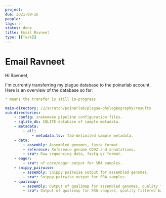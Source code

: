 ```yaml
---
project:
due: 2021-08-16
people:
tags: ✨
status: done
title: Email Ravneet
type: [[Task]]
---
```


# Email Ravneet

Hi Ravneet,

I'm currently transferring my plague database to the poinarlab account. Here is an overview of the database so far:

```yaml
* means the transfer is still in-progress

main-directory: /2/scratch/poinarlab/plague-phylogeography/results
sub-directories:
    - config: snakemake pipeline configuration files.
	- sqlite_db: SQLITE database of sample metadata.
	- metadata:
		- all:
			- metadata.tsv: Tab-delimited sample metadata.
	- data:
		- assembly: Assembled genomes, fasta format.
		- reference: Reference genome CO92 and annotations.
		- sra*: Raw sequencing data, fastq.gz format.
	- eager:
		- sra*: nf-core/eager output for SRA samples.		
	- snippy_pairwise:
		- assembly: Snippy pairwise output for assembled genomes.
		- sra*: Snippy pairwise output for SRA samples.
	- qualimap:
		- assembly: Output of qualimap for assembled genomes, quality filtered bams and statistics.
		- sra*: Output of qualimap for SRA samples, quality filtered bams and statistics.
	
```

